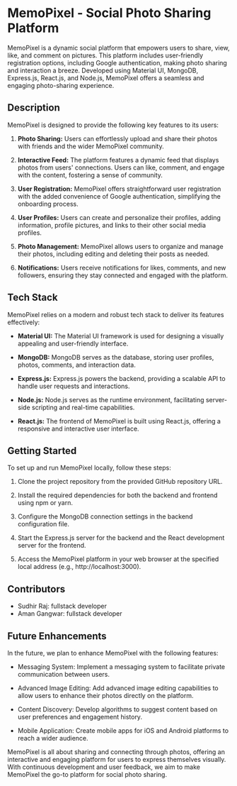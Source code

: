 # MemoPixel - Social Photo Sharing Platform

MemoPixel is a dynamic social platform that empowers users to share, view, like, and comment on pictures. This platform includes user-friendly registration options, including Google authentication, making photo sharing and interaction a breeze. Developed using Material UI, MongoDB, Express.js, React.js, and Node.js, MemoPixel offers a seamless and engaging photo-sharing experience.

## Description

MemoPixel is designed to provide the following key features to its users:

1. **Photo Sharing:** Users can effortlessly upload and share their photos with friends and the wider MemoPixel community.

2. **Interactive Feed:** The platform features a dynamic feed that displays photos from users' connections. Users can like, comment, and engage with the content, fostering a sense of community.

3. **User Registration:** MemoPixel offers straightforward user registration with the added convenience of Google authentication, simplifying the onboarding process.

4. **User Profiles:** Users can create and personalize their profiles, adding information, profile pictures, and links to their other social media profiles.

5. **Photo Management:** MemoPixel allows users to organize and manage their photos, including editing and deleting their posts as needed.

6. **Notifications:** Users receive notifications for likes, comments, and new followers, ensuring they stay connected and engaged with the platform.

## Tech Stack

MemoPixel relies on a modern and robust tech stack to deliver its features effectively:

- **Material UI:** The Material UI framework is used for designing a visually appealing and user-friendly interface.

- **MongoDB:** MongoDB serves as the database, storing user profiles, photos, comments, and interaction data.

- **Express.js:** Express.js powers the backend, providing a scalable API to handle user requests and interactions.

- **Node.js:** Node.js serves as the runtime environment, facilitating server-side scripting and real-time capabilities.

- **React.js:** The frontend of MemoPixel is built using React.js, offering a responsive and interactive user interface.

## Getting Started

To set up and run MemoPixel locally, follow these steps:

1. Clone the project repository from the provided GitHub repository URL.

2. Install the required dependencies for both the backend and frontend using npm or yarn.

3. Configure the MongoDB connection settings in the backend configuration file.

4. Start the Express.js server for the backend and the React development server for the frontend.

5. Access the MemoPixel platform in your web browser at the specified local address (e.g., http://localhost:3000).

## Contributors

- Sudhir Raj: fullstack developer
- Aman Gangwar:  fullstack developer

## Future Enhancements

In the future, we plan to enhance MemoPixel with the following features:

- Messaging System: Implement a messaging system to facilitate private communication between users.

- Advanced Image Editing: Add advanced image editing capabilities to allow users to enhance their photos directly on the platform.

- Content Discovery: Develop algorithms to suggest content based on user preferences and engagement history.

- Mobile Application: Create mobile apps for iOS and Android platforms to reach a wider audience.

MemoPixel is all about sharing and connecting through photos, offering an interactive and engaging platform for users to express themselves visually. With continuous development and user feedback, we aim to make MemoPixel the go-to platform for social photo sharing.   

